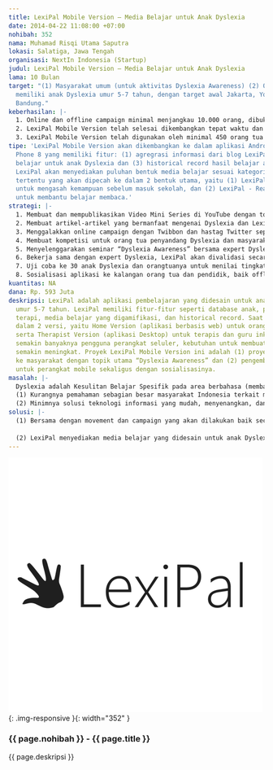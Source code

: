 ```yaml
---
title: LexiPal Mobile Version – Media Belajar untuk Anak Dyslexia
date: 2014-04-22 11:08:00 +07:00
nohibah: 352
nama: Muhamad Risqi Utama Saputra
lokasi: Salatiga, Jawa Tengah
organisasi: NextIn Indonesia (Startup)
judul: LexiPal Mobile Version – Media Belajar untuk Anak Dyslexia
lama: 10 Bulan
target: "(1) Masyarakat umum (untuk aktivitas Dyslexia Awareness) (2) Orang tua yang
  memiliki anak Dyslexia umur 5-7 tahun, dengan target awal Jakarta, Yogyakarta, dan
  Bandung."
keberhasilan: |-
  1. Online dan offline campaign minimal menjangkau 10.000 orang, dibuktikan dengan kehadiran di seminar dan sosialisasi, keikutsertaan dalam online campaign dan berbagai bentuk kompetisi online, dan tingkat engagement di media sosial (like, comment, share, view video Youtube, dll.).
  2. LexiPal Mobile Version telah selesai dikembangkan tepat waktu dan sudah diujicoba ke minimum 30 penyandang Dyslexia.
  3. LexiPal Mobile Version telah digunakan oleh minimal 450 orang tua dalam 3 bulan setelah rilis.
tipe: 'LexiPal Mobile Version akan dikembangkan ke dalam aplikasi Android dan Windows
  Phone 8 yang memiliki fitur: (1) agregrasi informasi dari blog LexiPal (2) media
  belajar untuk anak Dyslexia dan (3) historical record hasil belajar anak. Nantinya,
  LexiPal akan menyediakan puluhan bentuk media belajar sesuai kategori dan topik
  tertentu yang akan dipecah ke dalam 2 bentuk utama, yaitu (1) LexiPal - Preschool,
  untuk mengasah kemampuan sebelum masuk sekolah, dan (2) LexiPal - Reading Skill,
  untuk membantu belajar membaca.'
strategi: |-
  1. Membuat dan mempublikasikan Video Mini Series di YouTube dengan topik seputar Dyslexia dan fitur-fitur menarik di LexiPal.
  2. Membuat artikel-artikel yang bermanfaat mengenai Dyslexia dan LexiPal melalui blog dan menyebarkannya melalui jejaring sosial Facebook, Twitter, dan Google+.
  3. Menggalakkan online campaign dengan Twibbon dan hastag Twitter seperti #Dyslexia, #ICareDyslexia, dan #Lexipal.
  4. Membuat kompetisi untuk orang tua penyandang Dyslexia dan masyarakat umum seperti (a) kompetisi blogging (b) kompetisi foto tema pendidikan (c) kompetisi poster peduli Dyslexia untuk pemuda.
  5. Menyelenggarakan seminar “Dyslexia Awareness” bersama expert Dyslexia.
  6. Bekerja sama dengan expert Dyslexia, LexiPal akan divalidasi secara bulanan sehingga model aplikasinya tepat, konten yang disajikan benar, dan dapat digunakan secara optimal.
  7. Uji coba ke 30 anak Dyslexia dan orangtuanya untuk menilai tingkat kemudahan penggunaan aplikasi sehingga hasilnya benar-benar sesuai dengan kebutuhan.
  8. Sosialisasi aplikasi ke kalangan orang tua dan pendidik, baik offline maupun online.
kuantitas: NA
dana: Rp. 593 Juta
deskripsi: LexiPal adalah aplikasi pembelajaran yang didesain untuk anak-anak Dyslexia
  umur 5-7 tahun. LexiPal memiliki fitur-fitur seperti database anak, pengaturan jadwal
  terapi, media belajar yang digamifikasi, dan historical record. Saat ini tersedia
  dalam 2 versi, yaitu Home Version (aplikasi berbasis web) untuk orang tua dan anaknya,
  serta Therapist Version (aplikasi Desktop) untuk terapis dan guru inklusif. Seiring
  semakin banyaknya pengguna perangkat seluler, kebutuhan untuk membuat versi mobile-nya
  semakin meningkat. Proyek LexiPal Mobile Version ini adalah (1) proyek edukasi Dyslexia
  ke masyarakat dengan topik utama “Dyslexia Awareness” dan (2) pengembangan LexiPal
  untuk perangkat mobile sekaligus dengan sosialisasinya.
masalah: |-
  Dyslexia adalah Kesulitan Belajar Spesifik pada area berbahasa (membaca, menulis, dsb.) yang terjadi pada orang dengan IQ normal (90-110) atau di atas rata-rata (110 ke atas). Berdasarkan hasil riset dari U.S. Department of Health and Human Services (2006), ada sekitar 10% penyandang Dyslexia dari populasi dunia. Di Indonesia sendiri, masalah ini masih kurang mendapat perhatian. Oleh karena itu, proyek ini diusulkan untuk membantu menangani 2 permasalahan berikut:
  (1) Kurangnya pemahaman sebagian besar masyarakat Indonesia terkait masalah Dyslexia mengakibatkan banyak anak Dyslexia yang tidak terdeteksi sehingga akhirnya dicap bodoh, pemalas, gagal dalam sekolah, dan beberapa sudah mengarah ke tindakan kriminal.
  (2) Minimnya solusi teknologi informasi yang mudah, menyenangkan, dan sesuai dengan kebutuhan spesifik anak Dyslexia dalam proses belajarnya.
solusi: |-
  (1) Bersama dengan movement dan campaign yang akan dilakukan baik secara offline maupun online, LexiPal akan menjadi salah satu pusat edukasi, penyebaran informasi, dan kegiatan mengenai Dyslexia di mana masyarakat bisa turut berkontribusi dalam berbagi informasi dan menggalakkan “Dyslexia Awareness”.

  (2) LexiPal menyediakan media belajar yang didesain untuk anak Dyslexia dengan mempertimbangkan kebutuhan spesifik mereka, diantaranya yaitu (a) menggunakan pendekatan Multisensory Method dengan melibatkan sebanyak mungkin indera anak dalam proses belajar, baik visual, auditory, kinestetik, maupun taktil, (b) mengimplementasikan konsep gamifikasi agar proses belajar menjadi lebih menyenangkan dan memotivasi, dan (c) memperhatikan kebutuhan teknis Dyslexic seperti jenis huruf, ukuran huruf, space, background, dan masih banyak lagi.
---
```


![352](/static/img/hibahcms/352.png){: .img-responsive }{: width="352" }

### {{ page.nohibah }} - {{ page.title }}

{{ page.deskripsi }}
